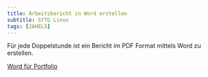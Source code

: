 ```yaml
---
title: Arbeitsbericht in Word erstellen
subtitle: SYTG Linux
tags: [2AHELS]
---
```


Für jede Doppelstunde ist ein Bericht im PDF Format mittels Word zu erstellen.

[Word für Portfolio](../Documentation/MS_Word/word.md)

